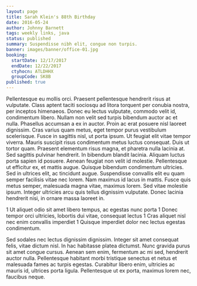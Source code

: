 ```yaml
---
layout: page
title: Sarah Klein's 88th Birthday
date: 2016-05-24
author: Johnny Barnett
tags: weekly links, java
status: published
summary: Suspendisse nibh elit, congue non turpis.
banner: images/banner/office-01.jpg
booking:
  startDate: 12/17/2017
  endDate: 12/22/2017
  ctyhocn: ATLDHHX
  groupCode: SK8B
published: true
---
```

Pellentesque eu mollis orci. Praesent pellentesque hendrerit risus at vulputate. Class aptent taciti sociosqu ad litora torquent per conubia nostra, per inceptos himenaeos. Donec eu lectus vulputate, commodo velit id, condimentum libero. Nullam non velit sed turpis bibendum auctor ac et nulla. Phasellus accumsan a ex in auctor. Proin ac erat posuere nisl laoreet dignissim. Cras varius quam metus, eget tempor purus vestibulum scelerisque. Fusce in sagittis nisl, ut porta ipsum. Ut feugiat elit vitae tempor viverra. Mauris suscipit risus condimentum metus luctus consequat.
Duis ut tortor quam. Praesent elementum risus magna, et pharetra nulla lacinia at. Sed sagittis pulvinar hendrerit. In bibendum blandit lacinia. Aliquam luctus porta sapien id posuere. Aenean feugiat non velit id molestie. Pellentesque ut efficitur ex, et mattis augue. Quisque bibendum condimentum ultricies. Sed in ultrices elit, ac tincidunt augue. Suspendisse convallis elit eu quam semper facilisis vitae nec lorem. Nam maximus id lacus in mattis. Fusce quis metus semper, malesuada magna vitae, maximus lorem. Sed vitae molestie ipsum. Integer ultricies arcu quis tellus dignissim vulputate. Donec lacinia hendrerit nisi, in ornare massa laoreet in.

1 Ut aliquet odio sit amet libero tempus, ac egestas nunc porta
1 Donec tempor orci ultricies, lobortis dui vitae, consequat lectus
1 Cras aliquet nisl nec enim convallis imperdiet
1 Quisque imperdiet dolor nec lectus egestas condimentum.

Sed sodales nec lectus dignissim dignissim. Integer sit amet consequat felis, vitae dictum nisl. In hac habitasse platea dictumst. Nunc gravida purus sit amet congue cursus. Aenean sem enim, fermentum ac mi sed, hendrerit auctor nulla. Pellentesque habitant morbi tristique senectus et netus et malesuada fames ac turpis egestas. Curabitur libero enim, ultricies ac mauris id, ultrices porta ligula. Pellentesque ut ex porta, maximus lorem nec, faucibus neque.
